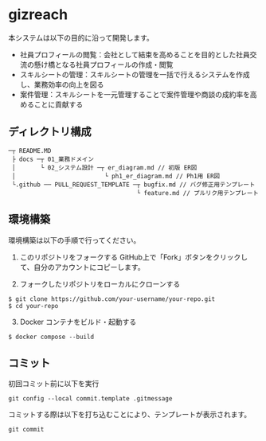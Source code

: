 # gizreach

本システムは以下の目的に沿って開発します。
- 社員プロフィールの閲覧：会社として結束を高めることを目的とした社員交流の懸け橋となる社員プロフィールの作成・閲覧
- スキルシートの管理：スキルシートの管理を一括で行えるシステムを作成し、業務効率の向上を図る
- 案件管理：スキルシートを一元管理することで案件管理や商談の成約率を高めることに貢献する

## ディレクトリ構成

```
─┬ README.MD
 ├ docs ─┬ 01_業務ドメイン
 │       └ 02_システム設計 ─┬ er_diagram.md // 初版 ER図
 │                         └ ph1_er_diagram.md // Ph1用 ER図
 └.github ── PULL_REQUEST_TEMPLATE ─┬ bugfix.md // バグ修正用テンプレート
                                    └ feature.md // プルリク用テンプレート
```

## 環境構築
環境構築は以下の手順で行ってください。

1. このリポジトリをフォークする
GitHub上で「Fork」ボタンをクリックして、自分のアカウントにコピーします。


2. フォークしたリポジトリをローカルにクローンする

```
$ git clone https://github.com/your-username/your-repo.git
$ cd your-repo
```

3. Docker コンテナをビルド・起動する

```
$ docker compose --build
```

## コミット
初回コミット前に以下を実行
```
git config --local commit.template .gitmessage
```

コミットする際は以下を打ち込むことにより、テンプレートが表示されます。
```
git commit
```
